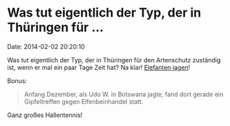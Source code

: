 Was tut eigentlich der Typ, der in Thüringen für \...
=====================================================

Date: 2014-02-02 20:20:10

Was tut eigentlich der Typ, der in Thüringen für den Artenschutz
zuständig ist, wenn er mal ein paar Tage Zeit hat? Na klar! [Elefanten
jagen](http://www.thueringer-allgemeine.de/startseite/detail/-/specific/Thueringens-Leiter-fuer-Artenschutz-bruestet-sich-mit-totem-Elefanten-1191538220)!

Bonus:

> Anfang Dezember, als Udo W. in Botswana jagte, fand dort gerade ein
> Gipfeltreffen gegen Elfenbeinhandel statt.

Ganz großes Hallentennis!

